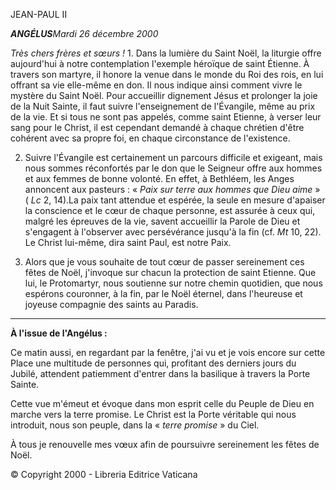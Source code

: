 JEAN-PAUL II

***ANGÉLUS****Mardi 26 décembre 2000*

*Très chers frères et sœurs !* 1. Dans la lumière du Saint Noël, la liturgie offre aujourd'hui à notre contemplation l'exemple héroïque de saint Étienne. À travers son martyre, il honore la venue dans le monde du Roi des rois, en lui offrant sa vie elle-même en don. Il nous indique ainsi comment vivre le mystère du Saint Noël. Pour accueillir dignement Jésus et prolonger la joie de la Nuit Sainte, il faut suivre l'enseignement de l'Évangile, même au prix de la vie. Et si tous ne sont pas appelés, comme saint Etienne, à verser leur sang pour le Christ, il est cependant demandé à chaque chrétien d'être cohérent avec sa propre foi, en chaque circonstance de l'existence.

2. Suivre l'Évangile est certainement un parcours difficile et exigeant, mais nous sommes réconfortés par le don que le Seigneur offre aux hommes et aux femmes de bonne volonté. En effet, à Bethléem, les Anges annoncent aux pasteurs : « *Paix sur terre aux hommes que Dieu aime* » ( *Lc* 2, 14).La paix tant attendue et espérée, la seule en mesure d'apaiser la conscience et le cœur de chaque personne, est assurée à ceux qui, malgré les épreuves de la vie, savent accueillir la Parole de Dieu et s'engagent à l'observer avec persévérance jusqu'à la fin (cf. *Mt* 10, 22). Le Christ lui-même, dira saint Paul, est notre Paix.

3. Alors que je vous souhaite de tout cœur de passer sereinement ces fêtes de Noël, j'invoque sur chacun la protection de saint Etienne. Que lui, le Protomartyr, nous soutienne sur notre chemin quotidien, que nous espérons couronner, à la fin, par le Noël éternel, dans l'heureuse et joyeuse compagnie des saints au Paradis.

** * **

**À l'issue de l'Angélus :**

Ce matin aussi, en regardant par la fenêtre, j'ai vu et je vois encore sur cette Place une multitude de personnes qui, profitant des derniers jours du Jubilé, attendent patiemment d'entrer dans la basilique à travers la Porte Sainte.

Cette vue m'émeut et évoque dans mon esprit celle du Peuple de Dieu en marche vers la terre promise. Le Christ est la Porte véritable qui nous introduit, nous son peuple, dans la « *terre promise* » du Ciel.

À tous je renouvelle mes vœux afin de poursuivre sereinement les fêtes de Noël.

© Copyright 2000 - Libreria Editrice Vaticana